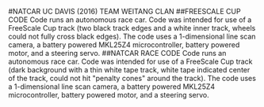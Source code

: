 #NATCAR UC DAVIS (2016) TEAM WEITANG CLAN
##FREESCALE CUP CODE
Code runs an autonomous race car.
Code was intended for use of a FreeScale Cup track (two black track edges and a white inner track,
wheels could not fully cross black edges).
The code uses a 1-dimensional line scan camera, a battery powered MKL25Z4 microcontroller, 
battery powered motor, and a steering servo.
##NATCAR RACE CODE
Code runs an autonomous race car.
Code was intended for use of a FreeScale Cup track (dark background with a  thin white tape track,
white tape indicated center of the track, could not hit "penalty cones" around the track).
The code uses a 1-dimensional line scan camera, a battery powered MKL25Z4 microcontroller, 
battery powered motor, and a steering servo.
